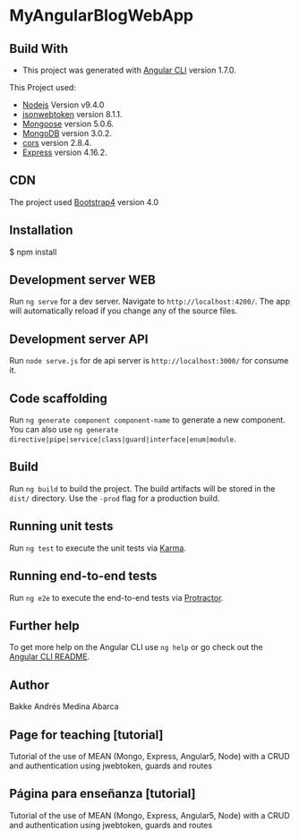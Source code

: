 # MyAngularBlogWebApp

## Build With

- This project was generated with [Angular CLI](https://github.com/angular/angular-cli) version 1.7.0.

This Project used:

- [Nodejs](https://nodejs.org/en/) Version v9.4.0
- [jsonwebtoken](https://github.com/auth0/node-jsonwebtoken) version 8.1.1.
- [Mongoose](https://github.com/Automattic/mongoose) version 5.0.6.
- [MongoDB](https://github.com/mongodb/mongo) version 3.0.2.
- [cors](https://github.com/expressjs/cors) version 2.8.4.
- [Express](https://github.com/expressjs/express) version 4.16.2.

## CDN

The project used [Bootstrap4](https://github.com/twbs/bootstrap) version 4.0

## Installation

$ npm install

## Development server WEB

Run `ng serve` for a dev server. Navigate to `http://localhost:4200/`. The app will automatically reload if you change any of the source files.

## Development server API

Run `node serve.js` for de api server is `http://localhost:3000/` for consume it.

## Code scaffolding

Run `ng generate component component-name` to generate a new component. You can also use `ng generate directive|pipe|service|class|guard|interface|enum|module`.

## Build

Run `ng build` to build the project. The build artifacts will be stored in the `dist/` directory. Use the `-prod` flag for a production build.

## Running unit tests

Run `ng test` to execute the unit tests via [Karma](https://karma-runner.github.io).

## Running end-to-end tests

Run `ng e2e` to execute the end-to-end tests via [Protractor](http://www.protractortest.org/).

## Further help

To get more help on the Angular CLI use `ng help` or go check out the [Angular CLI README](https://github.com/angular/angular-cli/blob/master/README.md).

## Author

Bakke Andrés Medina Abarca

## Page for teaching [tutorial]

Tutorial of the use of MEAN (Mongo, Express, Angular5, Node) with a CRUD and authentication using jwebtoken, guards and routes

## Página para enseñanza [tutorial]

Tutorial of the use of MEAN (Mongo, Express, Angular5, Node) with a CRUD and authentication using jwebtoken, guards and routes